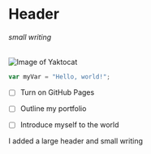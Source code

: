 # Header
###### small writing

![Image of Yaktocat](https://octodex.github.com/images/yaktocat.png)



``` javascript
var myVar = "Hello, world!";
```

- [ ] Turn on GitHub Pages
- [ ] Outline my portfolio
- [ ] Introduce myself to the world



I added a large header and small writing
